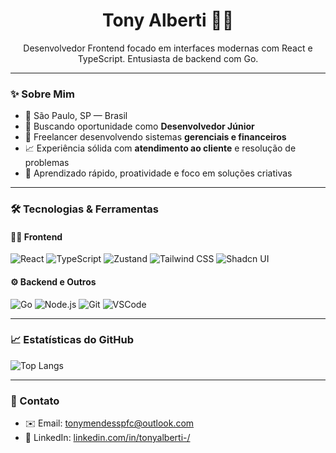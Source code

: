 <h1 align="center">Tony Alberti 👨‍💻</h1>
<p align="center">
  Desenvolvedor Frontend focado em interfaces modernas com React e TypeScript. Entusiasta de backend com Go.
</p>

---

### ✨ Sobre Mim

- 📍 São Paulo, SP — Brasil  
- 🎯 Buscando oportunidade como **Desenvolvedor Júnior**  
- 💼 Freelancer desenvolvendo sistemas **gerenciais e financeiros**  
- 📈 Experiência sólida com **atendimento ao cliente** e resolução de problemas  
- 🧠 Aprendizado rápido, proatividade e foco em soluções criativas  

---

### 🛠️ Tecnologias & Ferramentas

#### 👨‍💻 Frontend
![React](https://img.shields.io/badge/React-20232A?style=flat&logo=react&logoColor=61DAFB)
![TypeScript](https://img.shields.io/badge/TypeScript-3178C6?style=flat&logo=typescript&logoColor=white)
![Zustand](https://img.shields.io/badge/Zustand-000000?style=flat&logo=Zustand&logoColor=white)
![Tailwind CSS](https://img.shields.io/badge/TailwindCSS-38B2AC?style=flat&logo=tailwind-css&logoColor=white)
![Shadcn UI](https://img.shields.io/badge/Shadcn_UI-black?style=flat)

#### ⚙️ Backend e Outros
![Go](https://img.shields.io/badge/Go-00ADD8?style=flat&logo=go&logoColor=white)
![Node.js](https://img.shields.io/badge/Node.js-43853D?style=flat&logo=node.js&logoColor=white)
![Git](https://img.shields.io/badge/Git-F05032?style=flat&logo=git&logoColor=white)
![VSCode](https://img.shields.io/badge/VSCode-007ACC?style=flat&logo=visual-studio-code&logoColor=white)

---

### 📈 Estatísticas do GitHub

![Top Langs](https://github-readme-stats.vercel.app/api/top-langs/?username=TonyAlberti&layout=compact&theme=dracula)

---


### 💬 Contato

- ✉️ Email: [tonymendesspfc@outlook.com](mailto:tonymendesspfc@outlook.com)  
- 💼 LinkedIn: [linkedin.com/in/tonyalberti-/](https://www.linkedin.com/in/tonyalberti-/)
